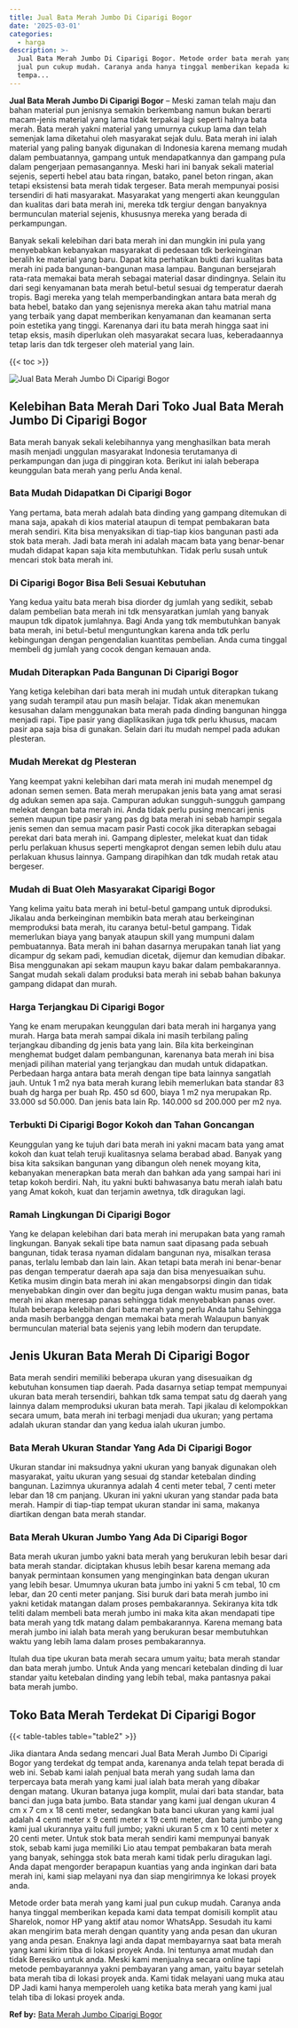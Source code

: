 ```yaml
---
title: Jual Bata Merah Jumbo Di Ciparigi Bogor
date: '2025-03-01'
categories:
  - harga
description: >-
  Jual Bata Merah Jumbo Di Ciparigi Bogor. Metode order bata merah yang kami
  jual pun cukup mudah. Caranya anda hanya tinggal memberikan kepada kami data
  tempa...
---
```


**Jual Bata Merah Jumbo Di Ciparigi Bogor** – Meski zaman telah maju dan bahan material pun jenisnya semakin berkembang namun bukan berarti macam-jenis material yang lama tidak terpakai lagi seperti halnya bata merah. Bata merah yakni material yang umurnya cukup lama dan telah semenjak lama diketahui oleh masyarakat sejak dulu. Bata merah ini ialah material yang paling banyak digunakan di Indonesia karena memang mudah dalam pembuatannya, gampang untuk mendapatkannya dan gampang pula dalam pengerjaan pemasangannya. Meski hari ini banyak sekali material sejenis, seperti hebel atau bata ringan, batako, panel beton ringan, akan tetapi eksistensi bata merah tidak tergeser. Bata merah mempunyai posisi tersendiri di hati masyarakat. Masyarakat yang mengerti akan keunggulan dan kualitas dari bata merah ini, mereka tdk tergiur dengan banyaknya bermunculan material sejenis, khususnya mereka yang berada di perkampungan.

Banyak sekali kelebihan dari bata merah ini dan mungkin ini pula yang menyebabkan kebanyakan masyarakat di pedesaan tdk berkeinginan beralih ke material yang baru. Dapat kita perhatikan bukti dari kualitas bata merah ini pada bangunan-bangunan masa lampau. Bangunan bersejarah rata-rata memakai bata merah sebagai material dasar dindingnya. Selain itu dari segi kenyamanan bata merah betul-betul sesuai dg temperatur daerah tropis. Bagi mereka yang telah memperbandingkan antara bata merah dg bata hebel, batako dan yang sejenisnya mereka akan tahu matrial mana yang terbaik yang dapat memberikan kenyamanan dan keamanan serta poin estetika yang tinggi. Karenanya dari itu bata merah hingga saat ini tetap eksis, masih diperlukan oleh masyarakat secara luas, keberadaannya tetap laris dan tdk tergeser oleh material yang lain.

{{< toc >}}

![Jual Bata Merah Jumbo Di Ciparigi Bogor](/images/jual-bata-merah-18.png)

## Kelebihan Bata Merah Dari Toko Jual Bata Merah Jumbo Di Ciparigi Bogor

Bata merah banyak sekali kelebihannya yang menghasilkan bata merah masih menjadi unggulan masyarakat Indonesia terutamanya di perkampungan dan juga di pinggiran kota. Berikut ini ialah beberapa keunggulan bata merah yang perlu Anda kenal.

### Bata Mudah Didapatkan Di Ciparigi Bogor

Yang pertama, bata merah adalah bata dinding yang gampang ditemukan di mana saja, apakah di kios material ataupun di tempat pembakaran bata merah sendiri. Kita bisa menyaksikan di tiap-tiap kios bangunan pasti ada stok bata merah. Jadi bata merah ini adalah macam bata yang benar-benar mudah didapat kapan saja kita membutuhkan. Tidak perlu susah untuk mencari stok bata merah ini.

### Di Ciparigi Bogor Bisa Beli Sesuai Kebutuhan

Yang kedua yaitu bata merah bisa diorder dg jumlah yang sedikit, sebab dalam pembelian bata merah ini tdk mensyaratkan jumlah yang banyak maupun tdk dipatok jumlahnya. Bagi Anda yang tdk membutuhkan banyak bata merah, ini betul-betul menguntungkan karena anda tdk perlu kebingungan dengan pengendalian kuantitas pembelian. Anda cuma tinggal membeli dg jumlah yang cocok dengan kemauan anda.

### Mudah Diterapkan Pada Bangunan Di Ciparigi Bogor

Yang ketiga kelebihan dari bata merah ini mudah untuk diterapkan tukang yang sudah terampil atau pun masih belajar. Tidak akan menemukan kesusahan dalam menggunakan bata merah pada dinding bangunan hingga menjadi rapi. Tipe pasir yang diaplikasikan juga tdk perlu khusus, macam pasir apa saja bisa di gunakan. Selain dari itu mudah nempel pada adukan plesteran.

### Mudah Merekat dg Plesteran

Yang keempat yakni kelebihan dari mata merah ini mudah menempel dg adonan semen semen. Bata merah merupakan jenis bata yang amat serasi dg adukan semen apa saja. Campuran adukan sungguh-sungguh gampang melekat dengan bata merah ini. Anda tidak perlu pusing mencari jenis semen maupun tipe pasir yang pas dg bata merah ini sebab hampir segala jenis semen dan semua macam pasir Pasti cocok jika diterapkan sebagai perekat dari bata merah ini. Gampang diplester, melekat kuat dan tidak perlu perlakuan khusus seperti mengkaprot dengan semen lebih dulu atau perlakuan khusus lainnya. Gampang dirapihkan dan tdk mudah retak atau bergeser.

### Mudah di Buat Oleh Masyarakat Ciparigi Bogor

Yang kelima yaitu bata merah ini betul-betul gampang untuk diproduksi. Jikalau anda berkeinginan membikin bata merah atau berkeinginan memproduksi bata merah, itu caranya betul-betul gampang. Tidak memerlukan biaya yang banyak ataupun skill yang mumpuni dalam pembuatannya. Bata merah ini bahan dasarnya merupakan tanah liat yang dicampur dg sekam padi, kemudian dicetak, dijemur dan kemudian dibakar. Bisa menggunakan api sekam maupun kayu bakar dalam pembakarannya. Sangat mudah sekali dalam produksi bata merah ini sebab bahan bakunya gampang didapat dan murah.

### Harga Terjangkau Di Ciparigi Bogor

Yang ke enam merupakan keunggulan dari bata merah ini harganya yang murah. Harga bata merah sampai dikala ini masih terbilang paling terjangkau dibanding dg jenis bata yang lain. Bila kita berkeinginan menghemat budget dalam pembangunan, karenanya bata merah ini bisa menjadi pilihan material yang terjangkau dan mudah untuk didapatkan. Perbedaan harga antara bata merah dengan tipe bata lainnya sangatlah jauh. Untuk 1 m2 nya bata merah kurang lebih memerlukan bata standar 83 buah dg harga per buah Rp. 450 sd 600, biaya 1 m2 nya merupakan Rp. 33.000 sd 50.000. Dan jenis bata lain Rp. 140.000 sd 200.000 per m2 nya.

### Terbukti Di Ciparigi Bogor Kokoh dan Tahan Goncangan

Keunggulan yang ke tujuh dari bata merah ini yakni macam bata yang amat kokoh dan kuat telah teruji kualitasnya selama berabad abad. Banyak yang bisa kita saksikan bangunan yang dibangun oleh nenek moyang kita, kebanyakan menerapkan bata merah dan bahkan ada yang sampai hari ini tetap kokoh berdiri. Nah, itu yakni bukti bahwasanya batu merah ialah batu yang Amat kokoh, kuat dan terjamin awetnya, tdk diragukan lagi.

### Ramah Lingkungan Di Ciparigi Bogor

Yang ke delapan kelebihan dari bata merah ini merupakan bata yang ramah lingkungan. Banyak sekali tipe bata namun saat dipasang pada sebuah bangunan, tidak terasa nyaman didalam bangunan nya, misalkan terasa panas, terlalu lembab dan lain lain. Akan tetapi bata merah ini benar-benar pas dengan temperatur daerah apa saja dan bisa menyesuaikan suhu. Ketika musim dingin bata merah ini akan mengabsorpsi dingin dan tidak menyebabkan dingin over dan begitu juga dengan waktu musim panas, bata merah ini akan meresap panas sehingga tidak menyebabkan panas over. Itulah beberapa kelebihan dari bata merah yang perlu Anda tahu Sehingga anda masih berbangga dengan memakai bata merah Walaupun banyak bermunculan material bata sejenis yang lebih modern dan terupdate.

## Jenis Ukuran Bata Merah Di Ciparigi Bogor

Bata merah sendiri memiliki beberapa ukuran yang disesuaikan dg kebutuhan konsumen tiap daerah. Pada dasarnya setiap tempat mempunyai ukuran bata merah tersendiri, bahkan tdk sama tempat satu dg daerah yang lainnya dalam memproduksi ukuran bata merah. Tapi jikalau di kelompokkan secara umum, bata merah ini terbagi menjadi dua ukuran; yang pertama adalah ukuran standar dan yang kedua ialah ukuran jumbo.

### Bata Merah Ukuran Standar Yang Ada Di Ciparigi Bogor

Ukuran standar ini maksudnya yakni ukuran yang banyak digunakan oleh masyarakat, yaitu ukuran yang sesuai dg standar ketebalan dinding bangunan. Lazimnya ukurannya adalah 4 centi meter tebal, 7 centi meter lebar dan 18 cm panjang. Ukuran ini yakni ukuran yang standar pada bata merah. Hampir di tiap-tiap tempat ukuran standar ini sama, makanya diartikan dengan bata merah standar.

### Bata Merah Ukuran Jumbo Yang Ada Di Ciparigi Bogor

Bata merah ukuran jumbo yakni bata merah yang berukuran lebih besar dari bata merah standar. diciptakan khusus lebih besar karena memang ada banyak permintaan konsumen yang menginginkan bata dengan ukuran yang lebih besar. Umumnya ukuran bata jumbo ini yakni 5 cm tebal, 10 cm lebar, dan 20 centi meter panjang. Sisi buruk dari bata merah jumbo ini yakni ketidak matangan dalam proses pembakarannya. Sekiranya kita tdk teliti dalam membeli bata merah jumbo ini maka kita akan mendapati tipe bata merah yang tdk matang dalam pembakarannya. Karena memang bata merah jumbo ini ialah bata merah yang berukuran besar membutuhkan waktu yang lebih lama dalam proses pembakarannya.

Itulah dua tipe ukuran bata merah secara umum yaitu; bata merah standar dan bata merah jumbo. Untuk Anda yang mencari ketebalan dinding di luar standar yaitu ketebalan dinding yang lebih tebal, maka pantasnya pakai bata merah jumbo.

## Toko Bata Merah Terdekat Di Ciparigi Bogor

{{< table-tables table="table2" >}}

Jika diantara Anda sedang mencari Jual Bata Merah Jumbo Di Ciparigi Bogor yang terdekat dg tempat anda, karenanya anda telah tepat berada di web ini. Sebab kami ialah penjual bata merah yang sudah lama dan terpercaya bata merah yang kami jual ialah bata merah yang dibakar dengan matang. Ukuran batanya juga komplit, mulai dari bata standar, bata banci dan juga bata jumbo. Bata standar yang kami jual dengan ukuran 4 cm x 7 cm x 18 centi meter, sedangkan bata banci ukuran yang kami jual adalah 4 centi meter x 9 centi meter x 19 centi meter, dan bata jumbo yang kami jual ukurannya yaitu full jumbo; yakni ukuran 5 cm x 10 centi meter x 20 centi meter. Untuk stok bata merah sendiri kami mempunyai banyak stok, sebab kami juga memiliki Lio atau tempat pembakaran bata merah yang banyak, sehingga stok bata merah kami tidak perlu diragukan lagi. Anda dapat mengorder berapapun kuantias yang anda inginkan dari bata merah ini, kami siap melayani nya dan siap mengirimnya ke lokasi proyek anda.

Metode order bata merah yang kami jual pun cukup mudah. Caranya anda hanya tinggal memberikan kepada kami data tempat domisili komplit atau Sharelok, nomor HP yang aktif atau nomor WhatsApp. Sesudah itu kami akan mengirim bata merah dengan quantity yang anda pesan dan ukuran yang anda pesan. Enaknya lagi anda dapat membayarnya saat bata merah yang kami kirim tiba di lokasi proyek Anda. Ini tentunya amat mudah dan tidak Beresiko untuk anda. Meski kami menjualnya secara online tapi metode pembayarannya yakni pembayaran yang aman, yaitu bayar setelah bata merah tiba di lokasi proyek anda. Kami tidak melayani uang muka atau DP Jadi kami hanya memperoleh uang ketika bata merah yang kami jual telah tiba di lokasi proyek anda.

**Ref by:** [Bata Merah Jumbo Ciparigi Bogor](https://id.wikipedia.org/wiki/Bata)
